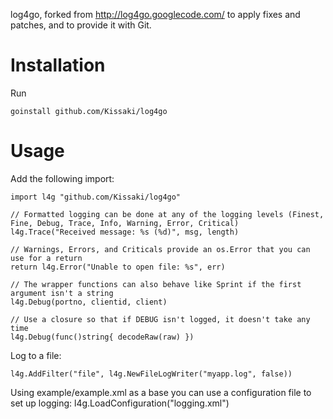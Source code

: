 log4go, forked from http://log4go.googlecode.com/ to apply fixes and patches, and to provide it with Git.


Installation
============

Run

	goinstall github.com/Kissaki/log4go


Usage
====

Add the following import:

	import l4g "github.com/Kissaki/log4go"

	// Formatted logging can be done at any of the logging levels (Finest, Fine, Debug, Trace, Info, Warning, Error, Critical)
	l4g.Trace("Received message: %s (%d)", msg, length)

	// Warnings, Errors, and Criticals provide an os.Error that you can use for a return
	return l4g.Error("Unable to open file: %s", err)

	// The wrapper functions can also behave like Sprint if the first argument isn't a string
	l4g.Debug(portno, clientid, client)

	// Use a closure so that if DEBUG isn't logged, it doesn't take any time
	l4g.Debug(func()string{ decodeRaw(raw) })

Log to a file:

	l4g.AddFilter("file", l4g.NewFileLogWriter("myapp.log", false))

Using example/example.xml as a base you can use a configuration file to set up logging:
	l4g.LoadConfiguration("logging.xml")

